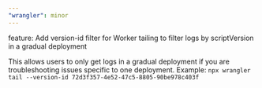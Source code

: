 ```yaml
---
"wrangler": minor
---
```


feature: Add version-id filter for Worker tailing to filter logs by scriptVersion in a gradual deployment

This allows users to only get logs in a gradual deployment if you are troubleshooting issues
specific to one deployment. Example:
`npx wrangler tail --version-id 72d3f357-4e52-47c5-8805-90be978c403f`
